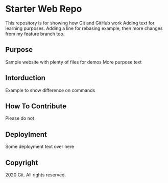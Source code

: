 # Starter Web Repo

This repository is for showing how Git and GitHub work
Adding text for learning purposes. Adding a line for rebasing example, then more changes from my feature branch too.

## Purpose

Sample website with plenty of files for demos
More purpose text

## Intorduction

Example to show difference on commands

## How To Contribute

Please do not

## Deploylment

Some deployment text over here

## Copyright

2020 Git. All rights reserved.